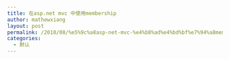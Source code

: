 ```yaml
---
title: 在asp.net mvc 中使用membership
author: mathewxiang
layout: post
permalink: /2010/08/%e5%9c%a8asp-net-mvc-%e4%b8%ad%e4%bd%bf%e7%94%a8membership/
categories:
  - 默认
---
```

